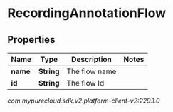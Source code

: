 # RecordingAnnotationFlow


## Properties

| Name | Type | Description | Notes |
| ------------ | ------------- | ------------- | ------------- |
| **name** | **String** | The flow name |  |
| **id** | **String** | The flow Id |  |




_com.mypurecloud.sdk.v2:platform-client-v2:229.1.0_
